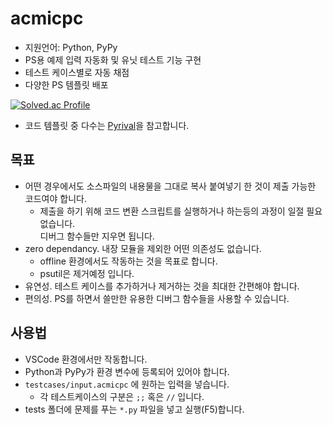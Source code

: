 # acmicpc
- 지원언어: Python, PyPy
- PS용 예제 입력 자동화 및 유닛 테스트 기능 구현
- 테스트 케이스별로 자동 채점
- 다양한 PS 템플릿 배포

[![Solved.ac Profile](http://mazassumnida.wtf/api/v2/generate_badge?boj=kimdw9983)](https://solved.ac/kimdw9983)
- 코드 템플릿 중 다수는 [Pyrival](https://github.com/cheran-senthil/PyRival)을 참고합니다.

## 목표
- 어떤 경우에서도 소스파일의 내용물을 그대로 복사 붙여넣기 한 것이 제출 가능한 코드여야 합니다.
  - 제출을 하기 위해 코드 변환 스크립트를 실행하거나 하는등의 과정이 일절 필요 없습니다.\
  디버그 함수들만 지우면 됩니다.
- zero dependancy. 내장 모듈을 제외한 어떤 의존성도 없습니다. 
  - offline 환경에서도 작동하는 것을 목표로 합니다.
  - psutil은 제거예정 입니다.
- 유연성. 테스트 케이스를 추가하거나 제거하는 것을 최대한 간편해야 합니다.
- 편의성. PS를 하면서 쓸만한 유용한 디버그 함수들을 사용할 수 있습니다.

## 사용법
- VSCode 환경에서만 작동합니다.
- Python과 PyPy가 환경 변수에 등록되어 있어야 합니다.
- `testcases/input.acmicpc` 에 원하는 입력을 넣습니다. 
  - 각 테스트케이스의 구분은 `;;` 혹은 `//` 입니다.
- tests 폴더에 문제를 푸는 `*.py` 파일을 넣고 실행(F5)합니다.